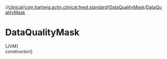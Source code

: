 //[clinical](../../../index.md)/[com.hartwig.actin.clinical.feed.standard](../index.md)/[DataQualityMask](index.md)/[DataQualityMask](-data-quality-mask.md)

# DataQualityMask

[JVM]\
constructor()
